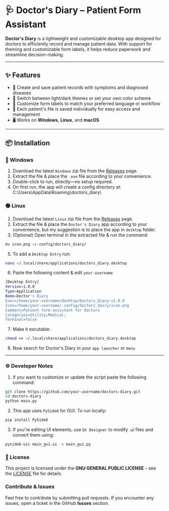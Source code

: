 # 🩺 Doctor's Diary – Patient Form Assistant

**Doctor's Diary** is a lightweight and customizable desktop app designed for doctors to efficiently record and manage patient data. With support for theming and customizable form labels, it helps reduce paperwork and streamline decision-making.

---

## ✨ Features

- 📝 Create and save patient records with symptoms and diagnosed diseases  
- 🎨 Switch between light/dark themes or set your own color scheme  
- 🧩 Customize form labels to match your preferred language or workflow  
- 📁 Each patient's file is saved individually for easy access and management  
- 🖥️ Works on **Windows**, **Linux**, and **macOS**

---

## 📦 Installation

### 🔷 Windows
1. Download the latest `Windows` zip file from the [Releases](https://github.com/your-username/doctors-diary/releases) page.
2. Extract the file & place the `.exe` file according to your convenience.
3. Double-click to run, directly—no setup required.
4. On first run, the app will create a config directory at: C:\Users<YourName>\AppData\Roaming\doctors_diary\

### 🟢 Linux
1. Download the latest `Linux` zip file from the [Releases](https://github.com/your-username/doctors-diary/releases) page.
2. Extract the file & place the `Doctor's Diary` app according to your convenience, but my suggestion is to place the app in `desktop` folder.
3. (Optional) Open terminal in the extracted file & run the command:
```bash
mv icon.png ~/.config/doctors_diary/
```
5. To add a `Desktop Entry` run:
```bash
nano ~/.local/share/applications/doctors_diary.desktop
```
6. Paste the following content & edit `your-username`
``` bash
[Desktop Entry]
Version=1.0.0
Type=Application
Name=Doctor's Diary
Exec=/home/your-username/desktop/Doctors_Diary-v1.0.0
Icon=/home/your-username/.config/doctors_dairy/icon.png
Comment=Patient form assistant for doctors
Categories=Utility;Medical;
Terminal=false
```
7. Make it excutable:
``` bash
chmod +x ~/.local/share/applications/doctors_diary.desktop
```
8. Now search for Doctor's Diary in your `app launcher` or `menu`

---

### ⚙️ Developer Notes
1. If you want to customize or update the script paste the following command:
```bash
git clone https://github.com/your-username/doctors-diary.git
cd doctors-diary
python main.py
```
2. This app uses `PySide6` for GUI. To run locally:
``` bash
pip install PySide6
```
3. If you're editing UI elements, use `Qt Designer` to modify .ui files and convert them using:
``` bash
pyside6-uic main_gui.ui -o main_gui.py
```

### 📜 License
This project is licensed under the **GNU GENERAL PUBLIC LICENSE** – see the [LICENSE](https://github.com/Mahmud-Mahi/Doctors_Diary/blob/master/LICENSE) file for details.

### Contribute & Issues
Feel free to contribute by submitting pull requests. If you encounter any issues, open a ticket in the GitHub **Issues** section.

